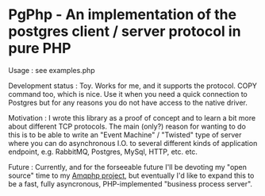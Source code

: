 PgPhp - An implementation of the postgres client / server protocol in pure PHP
==============================================================================

Usage : see examples.php

Development status : Toy. Works for me, and it supports the protocol. COPY command too, which is nice. Use it when you need a quick connection to Postgres but for any reasons you do not have access to the native driver.

Motivation : I wrote this library as a proof of concept and to learn a bit more about  different TCP protocols.  The main  (only?) reason for wanting  to do  this  is to  be able  to  write an  "Event Machine"  / "Twisted" type of server where you can do asynchronous I.O. to several different  kinds  of application  endpoint,  e.g. RabbitMQ,  Postgres, MySql, HTTP, etc. etc.

Future : Currently, and for  the forseeable future I'll be devoting my "open source" time to my [Amqphp project](https://github.com/BraveSirRobin/amqphp), but eventually I'd like to expand this to be a fast, fully asyncronous, PHP-implemented "business process server".
